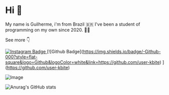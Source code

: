 # Hi 🙌

My name is Guilherme, i'm from Brazil 🇧🇷 I've been a student of programming on my own since 2020. 👨‍💻

See more 👇

[![Instagram Badge](https://img.shields.io/badge/-Instagram-000?style=flat-square&logo=Instagram&logoColor=white&link=https://instagram.com/nightzx_)
](https://instagram.com/nightzx_)[![Github Badge](https://img.shields.io/badge/-Github-000?style=flat-square&logo=Github&logoColor=white&link=https://github.com/user-kbite)
](https://github.com/user-kbite)


![Image](https://i.ibb.co/k3YzLFn/image1.png)

![Anurag's GitHub stats](https://github-readme-stats.vercel.app/api?username=user-kbite)

